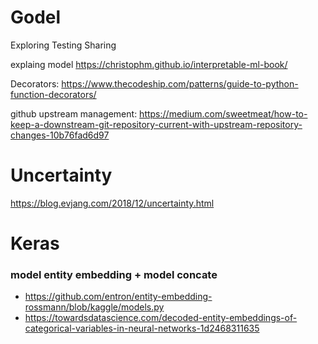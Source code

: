 # Godel
Exploring Testing Sharing

explaing model
https://christophm.github.io/interpretable-ml-book/


Decorators:
https://www.thecodeship.com/patterns/guide-to-python-function-decorators/


github upstream management:
https://medium.com/sweetmeat/how-to-keep-a-downstream-git-repository-current-with-upstream-repository-changes-10b76fad6d97


# Uncertainty
https://blog.evjang.com/2018/12/uncertainty.html


# Keras
### model entity embedding + model concate
* https://github.com/entron/entity-embedding-rossmann/blob/kaggle/models.py
* https://towardsdatascience.com/decoded-entity-embeddings-of-categorical-variables-in-neural-networks-1d2468311635

